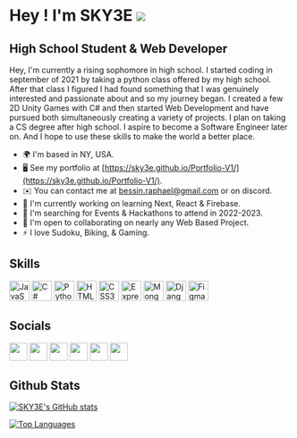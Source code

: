 Hey ! I'm SKY3E ![](https://user-images.githubusercontent.com/18350557/176309783-0785949b-9127-417c-8b55-ab5a4333674e.gif)
=================================================================================================================================

High School Student & Web Developer
-----------------------------------

Hey, I'm currently a rising sophomore in high school. I started coding in september of 2021 by taking a python class offered by my high school. After that class I figured I had found something that I was genuinely interested and passionate about and so my journey began. I created a few 2D Unity Games with C# and then started Web Development and have pursued both simultaneously creating a variety of projects. I plan on taking a CS degree after high school. I aspire to become a Software Engineer later on. And I hope to use these skills to make the world a better place.

* 🌍  I'm based in NY, USA.
* 🖥️  See my portfolio at  [https://sky3e.github.io/Portfolio-V1/](https://sky3e.github.io/Portfolio-V1/).
* ✉️  You can contact me at [bessin.raphael@gmail.com](mailto:bessin.raphael@gmail.com) or on discord.
* 🧠  I'm currently working on learning Next, React & Firebase.
* 🏢  I'm searching for Events & Hackathons to attend in 2022-2023.
* 🤝  I'm open to collaborating on nearly any Web Based Project.
* ⚡  I love Sudoku, Biking, & Gaming.

Skills
------

<p align="left">
<a href="https://developer.mozilla.org/en-US/docs/Web/JavaScript" target="_blank" rel="noreferrer"><img src="https://raw.githubusercontent.com/danielcranney/readme-generator/main/public/icons/skills/javascript-colored.svg" width="36" height="36" alt="JavaScript" /></a>
<a href="https://docs.microsoft.com/en-us/dotnet/csharp/" target="_blank" rel="noreferrer"><img src="https://raw.githubusercontent.com/danielcranney/readme-generator/main/public/icons/skills/csharp-colored.svg" width="36" height="36" alt="C#" /></a>
<a href="https://www.python.org/" target="_blank" rel="noreferrer"><img src="https://raw.githubusercontent.com/danielcranney/readme-generator/main/public/icons/skills/python-colored.svg" width="36" height="36" alt="Python" /></a>
<a href="https://developer.mozilla.org/en-US/docs/Glossary/HTML5" target="_blank" rel="noreferrer"><img src="https://raw.githubusercontent.com/danielcranney/readme-generator/main/public/icons/skills/html5-colored.svg" width="36" height="36" alt="HTML5" /></a>
<a href="https://www.w3.org/TR/CSS/#css" target="_blank" rel="noreferrer"><img src="https://raw.githubusercontent.com/danielcranney/readme-generator/main/public/icons/skills/css3-colored.svg" width="36" height="36" alt="CSS3" /></a>
<a href="https://expressjs.com/" target="_blank" rel="noreferrer"><img src="https://raw.githubusercontent.com/danielcranney/readme-generator/main/public/icons/skills/express-colored.svg" width="36" height="36" alt="Express" /></a>
<a href="https://www.mongodb.com/" target="_blank" rel="noreferrer"><img src="https://raw.githubusercontent.com/danielcranney/readme-generator/main/public/icons/skills/mongodb-colored.svg" width="36" height="36" alt="MongoDB" /></a>
<a href="https://www.djangoproject.com/" target="_blank" rel="noreferrer"><img src="https://raw.githubusercontent.com/danielcranney/readme-generator/main/public/icons/skills/django-colored.svg" width="36" height="36" alt="Django" /></a>
<a href="https://www.figma.com/" target="_blank" rel="noreferrer"><img src="https://raw.githubusercontent.com/danielcranney/readme-generator/main/public/icons/skills/figma-colored.svg" width="36" height="36" alt="Figma" /></a>
</p>

Socials
-------

<p align="left"> <a href="https://www.codepen.io/rbessin" target="_blank" rel="noreferrer"><img src="https://raw.githubusercontent.com/danielcranney/readme-generator/main/public/icons/socials/codepen.svg" width="32" height="32" /></a> <a href="https://www.dev.to/sky3e" target="_blank" rel="noreferrer"><img src="https://raw.githubusercontent.com/danielcranney/readme-generator/main/public/icons/socials/devdotto.svg" width="32" height="32" /></a> <a href="https://discord.com/users/SKYZE#9571" target="_blank" rel="noreferrer"><img src="https://raw.githubusercontent.com/danielcranney/readme-generator/main/public/icons/socials/discord.svg" width="32" height="32" /></a> <a href="https://www.github.com/SKY3E" target="_blank" rel="noreferrer"><img src="https://raw.githubusercontent.com/danielcranney/readme-generator/main/public/icons/socials/github.svg" width="32" height="32" /></a> <a href="https://www.stackoverflow.com/users/SKYZE" target="_blank" rel="noreferrer"><img src="https://raw.githubusercontent.com/danielcranney/readme-generator/main/public/icons/socials/stackoverflow.svg" width="32" height="32" /></a> <a href="https://www.twitter.com/SKY3E_2007" target="_blank" rel="noreferrer"><img src="https://raw.githubusercontent.com/danielcranney/readme-generator/main/public/icons/socials/twitter.svg" width="32" height="32" /></a></p>

Github Stats
---------------

<a href="http://www.github.com/SKY3E"><img src="https://github-readme-stats.vercel.app/api?username=SKY3E&show_icons=true&hide=prs,issues,&count_private=true&title_color=ffffff&text_color=ffffff&icon_color=facc15&bg_color=0f172a&hide_border=true&show_icons=true" alt="SKY3E's GitHub stats" /></a>

<a href="https://github.com/SKY3E" align="left"><img src="https://github-readme-stats.vercel.app/api/top-langs/?username=SKY3E&langs_count=10&title_color=ffffff&text_color=ffffff&icon_color=facc15&bg_color=0f172a&hide_border=true&locale=en&custom_title=Top%20%Languages" alt="Top Languages" /></a>
